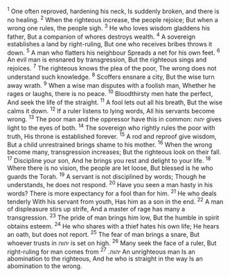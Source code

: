 <sup>1</sup> One often reproved, hardening his neck, Is suddenly broken, and there is no healing.
<sup>2</sup> When the righteous increase, the people rejoice; But when a wrong one rules, the people sigh.
<sup>3</sup> He who loves wisdom gladdens his father, But a companion of whores destroys wealth.
<sup>4</sup> A sovereign establishes a land by right-ruling, But one who receives bribes throws it down.
<sup>5</sup> A man who flatters his neighbour Spreads a net for his own feet.
<sup>6</sup> An evil man is ensnared by transgression, But the righteous sings and rejoices.
<sup>7</sup> The righteous knows the plea of the poor, The wrong does not understand such knowledge.
<sup>8</sup> Scoffers ensnare a city, But the wise turn away wrath.
<sup>9</sup> When a wise man disputes with a foolish man, Whether he rages or laughs, there is no peace.
<sup>10</sup> Bloodthirsty men hate the perfect, And seek the life of the straight.
<sup>11</sup> A fool lets out all his breath, But the wise calms it down.
<sup>12</sup> If a ruler listens to lying words, All his servants become wrong.
<sup>13</sup> The poor man and the oppressor have this in common: יהוה gives light to the eyes of both.
<sup>14</sup> The sovereign who rightly rules the poor with truth, His throne is established forever.
<sup>15</sup> A rod and reproof give wisdom, But a child unrestrained brings shame to his mother.
<sup>16</sup> When the wrong become many, transgression increases; But the righteous look on their fall.
<sup>17</sup> Discipline your son, And he brings you rest and delight to your life.
<sup>18</sup> Where there is no vision, the people are let loose, But blessed is he who guards the Torah.
<sup>19</sup> A servant is not disciplined by words; Though he understands, he does not respond.
<sup>20</sup> Have you seen a man hasty in his words? There is more expectancy for a fool than for him.
<sup>21</sup> He who deals tenderly With his servant from youth, Has him as a son in the end.
<sup>22</sup> A man of displeasure stirs up strife, And a master of rage has many a transgression.
<sup>23</sup> The pride of man brings him low, But the humble in spirit obtains esteem.
<sup>24</sup> He who shares with a thief hates his own life; He hears an oath, but does not report.
<sup>25</sup> The fear of man brings a snare, But whoever trusts in יהוה is set on high.
<sup>26</sup> Many seek the face of a ruler, But right-ruling for man comes from יהוה.
<sup>27</sup> An unrighteous man Is an abomination to the righteous, And he who is straight in the way Is an abomination to the wrong.
